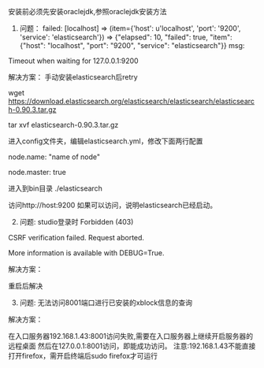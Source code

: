 安装前必须先安装oraclejdk,参照oraclejdk安装方法

1) 问题： failed: [localhost] => (item={'host': u'localhost', 'port': '9200', 'service': 'elasticsearch'}) => 
{"elapsed": 10, "failed": true, "item": {"host": "localhost", "port": "9200", "service": "elasticsearch"}} msg:

Timeout when waiting for 127.0.0.1:9200

解决方案： 手动安装elasticsearch后retry

wget https://download.elasticsearch.org/elasticsearch/elasticsearch/elasticsearch-0.90.3.tar.gz

tar xvf elasticsearch-0.90.3.tar.gz

进入config文件夹，编辑elasticsearch.yml，修改下面两行配置

node.name: "name of node"

node.master: true

进入到bin目录 ./elasticsearch

访问http://host:9200 如果可以访问，说明elasticsearch已经启动。

2) 问题: studio登录时 Forbidden (403)

CSRF verification failed. Request aborted.

More information is available with DEBUG=True.

解决方案：

重启后解决

3) 问题: 无法访问8001端口进行已安装的xblock信息的查询

解决方案：

在入口服务器192.168.1.43:8001访问失败,需要在入口服务器上继续开启服务器的远程桌面 
然后在127.0.0.1:8001访问，即能成功访问。 注意:192.168.1.43不能直接打开firefox，需开启终端后sudo firefox才可运行
